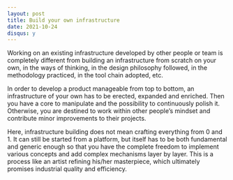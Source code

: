 ```yaml
---
layout: post
title: Build your own infrastructure
date: 2021-10-24
disqus: y
---
```


Working on an existing infrastructure developed by other people or team is completely different from building an infrastructure from scratch on your own, in the ways of thinking, in the design philosophy followed, in the methodology practiced, in the tool chain adopted, etc.

In order to develop a product manageable from top to bottom, an infrastructure of your own has to be erected, expanded and enriched. Then you have a core to manipulate and the possibility to continuously polish it. Otherwise, you are destined to work within other people’s mindset and contribute minor improvements to their projects.

Here, infrastructure building does not mean crafting everything from 0 and 1. It can still be started from a platform, but itself has to be both fundamental and generic enough so that you have the complete freedom to implement various concepts and add complex mechanisms layer by layer. This is a process like an artist refining his/her masterpiece, which ultimately promises industrial quality and efficiency.
